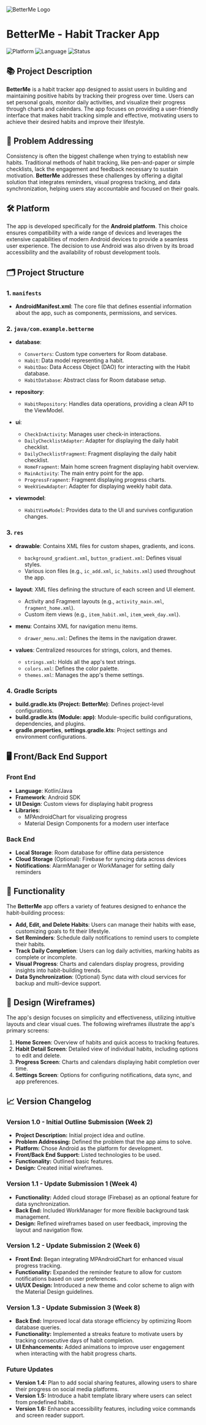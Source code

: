 ![BetterMe Logo](./ic_logo.png) 
# BetterMe - Habit Tracker App

![Platform](https://img.shields.io/badge/Platform-Android-green)
![Language](https://img.shields.io/badge/Language-Kotlin%20%2F%20Java-orange)
![Status](https://img.shields.io/badge/Status-Development-blue)

## 📚 Project Description

**BetterMe** is a habit tracker app designed to assist users in building and maintaining positive habits by tracking their progress over time. Users can set personal goals, monitor daily activities, and visualize their progress through charts and calendars. The app focuses on providing a user-friendly interface that makes habit tracking simple and effective, motivating users to achieve their desired habits and improve their lifestyle.

## 🚩 Problem Addressing

Consistency is often the biggest challenge when trying to establish new habits. Traditional methods of habit tracking, like pen-and-paper or simple checklists, lack the engagement and feedback necessary to sustain motivation. **BetterMe** addresses these challenges by offering a digital solution that integrates reminders, visual progress tracking, and data synchronization, helping users stay accountable and focused on their goals.

## 🛠️ Platform

The app is developed specifically for the **Android platform**. This choice ensures compatibility with a wide range of devices and leverages the extensive capabilities of modern Android devices to provide a seamless user experience. The decision to use Android was also driven by its broad accessibility and the availability of robust development tools.

## 🗂️ Project Structure

### 1. `manifests`
- **AndroidManifest.xml**: The core file that defines essential information about the app, such as components, permissions, and services.

### 2. `java/com.example.betterme`
- **database**:
  - `Converters`: Custom type converters for Room database.
  - `Habit`: Data model representing a habit.
  - `HabitDao`: Data Access Object (DAO) for interacting with the Habit database.
  - `HabitDatabase`: Abstract class for Room database setup.

- **repository**:
  - `HabitRepository`: Handles data operations, providing a clean API to the ViewModel.

- **ui**:
  - `CheckInActivity`: Manages user check-in interactions.
  - `DailyChecklistAdapter`: Adapter for displaying the daily habit checklist.
  - `DailyChecklistFragment`: Fragment displaying the daily habit checklist.
  - `HomeFragment`: Main home screen fragment displaying habit overview.
  - `MainActivity`: The main entry point for the app.
  - `ProgressFragment`: Fragment displaying progress charts.
  - `WeekViewAdapter`: Adapter for displaying weekly habit data.

- **viewmodel**:
  - `HabitViewModel`: Provides data to the UI and survives configuration changes.

### 3. `res`
- **drawable**: Contains XML files for custom shapes, gradients, and icons.
  - `background_gradient.xml`, `button_gradient.xml`: Defines visual styles.
  - Various icon files (e.g., `ic_add.xml`, `ic_habits.xml`) used throughout the app.

- **layout**: XML files defining the structure of each screen and UI element.
  - Activity and Fragment layouts (e.g., `activity_main.xml`, `fragment_home.xml`).
  - Custom item views (e.g., `item_habit.xml`, `item_week_day.xml`).

- **menu**: Contains XML for navigation menu items.
  - `drawer_menu.xml`: Defines the items in the navigation drawer.

- **values**: Centralized resources for strings, colors, and themes.
  - `strings.xml`: Holds all the app's text strings.
  - `colors.xml`: Defines the color palette.
  - `themes.xml`: Manages the app's theme settings.

### 4. Gradle Scripts
- **build.gradle.kts (Project: BetterMe)**: Defines project-level configurations.
- **build.gradle.kts (Module: app)**: Module-specific build configurations, dependencies, and plugins.
- **gradle.properties**, **settings.gradle.kts**: Project settings and environment configurations.

## 🖥️ Front/Back End Support

### Front End

- **Language**: Kotlin/Java
- **Framework**: Android SDK
- **UI Design**: Custom views for displaying habit progress
- **Libraries**:
  - MPAndroidChart for visualizing progress
  - Material Design Components for a modern user interface

### Back End

- **Local Storage**: Room database for offline data persistence
- **Cloud Storage** (Optional): Firebase for syncing data across devices
- **Notifications**: AlarmManager or WorkManager for setting daily reminders

## 🚀 Functionality

The **BetterMe** app offers a variety of features designed to enhance the habit-building process:

- **Add, Edit, and Delete Habits**: Users can manage their habits with ease, customizing goals to fit their lifestyle.
- **Set Reminders**: Schedule daily notifications to remind users to complete their habits.
- **Track Daily Completion**: Users can log daily activities, marking habits as complete or incomplete.
- **Visual Progress**: Charts and calendars display progress, providing insights into habit-building trends.
- **Data Synchronization**: (Optional) Sync data with cloud services for backup and multi-device support.

## 🎨 Design (Wireframes)

The app's design focuses on simplicity and effectiveness, utilizing intuitive layouts and clear visual cues. The following wireframes illustrate the app's primary screens:

1. **Home Screen**: Overview of habits and quick access to tracking features.
2. **Habit Detail Screen**: Detailed view of individual habits, including options to edit and delete.
3. **Progress Screen**: Charts and calendars displaying habit completion over time.
4. **Settings Screen**: Options for configuring notifications, data sync, and app preferences.

## 📈 Version Changelog

### Version 1.0 - Initial Outline Submission (Week 2)
- **Project Description:** Initial project idea and outline.
- **Problem Addressing:** Defined the problem that the app aims to solve.
- **Platform:** Chose Android as the platform for development.
- **Front/Back End Support:** Listed technologies to be used.
- **Functionality:** Outlined basic features.
- **Design:** Created initial wireframes.

### Version 1.1 - Update Submission 1 (Week 4)
- **Functionality:** Added cloud storage (Firebase) as an optional feature for data synchronization.
- **Back End:** Included WorkManager for more flexible background task management.
- **Design:** Refined wireframes based on user feedback, improving the layout and navigation flow.

### Version 1.2 - Update Submission 2 (Week 6)
- **Front End:** Began integrating MPAndroidChart for enhanced visual progress tracking.
- **Functionality:** Expanded the reminder feature to allow for custom notifications based on user preferences.
- **UI/UX Design:** Introduced a new theme and color scheme to align with the Material Design guidelines.

### Version 1.3 - Update Submission 3 (Week 8)
- **Back End:** Improved local data storage efficiency by optimizing Room database queries.
- **Functionality:** Implemented a streaks feature to motivate users by tracking consecutive days of habit completion.
- **UI Enhancements:** Added animations to improve user engagement when interacting with the habit progress charts.

### Future Updates
- **Version 1.4:** Plan to add social sharing features, allowing users to share their progress on social media platforms.
- **Version 1.5:** Introduce a habit template library where users can select from predefined habits.
- **Version 1.6:** Enhance accessibility features, including voice commands and screen reader support.
